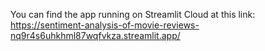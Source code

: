 You can find the app running on Streamlit Cloud at this link:
https://sentiment-analysis-of-movie-reviews-nq9r4s6uhkhml87wqfvkza.streamlit.app/
